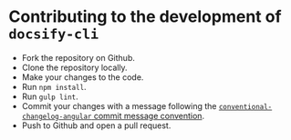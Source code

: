 # Contributing to the development of `docsify-cli`

* Fork the repository on Github.
* Clone the repository locally.
* Make your changes to the code.
* Run `npm install`.
* Run `gulp lint`.
* Commit your changes with a message following the [`conventional-changelog-angular` commit message convention](https://github.com/conventional-changelog/conventional-changelog/blob/master/packages/conventional-changelog-angular/convention.md).
* Push to Github and open a pull request.
